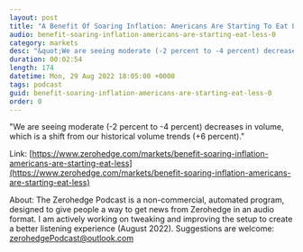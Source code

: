 ```yaml
---
layout: post
title: "A Benefit Of Soaring Inflation: Americans Are Starting To Eat Less"
audio: benefit-soaring-inflation-americans-are-starting-eat-less-0
category: markets
desc: "&quot;We are seeing moderate (-2 percent to -4 percent) decreases in volume, which is a shift from our historical volume trends (+6 percent).&quot;"
duration: 00:02:54
length: 174
datetime: Mon, 29 Aug 2022 18:05:00 +0000
tags: podcast
guid: benefit-soaring-inflation-americans-are-starting-eat-less-0
order: 0
---
```

&quot;We are seeing moderate (-2 percent to -4 percent) decreases in volume, which is a shift from our historical volume trends (+6 percent).&quot;

Link: [https://www.zerohedge.com/markets/benefit-soaring-inflation-americans-are-starting-eat-less](https://www.zerohedge.com/markets/benefit-soaring-inflation-americans-are-starting-eat-less)

About: The Zerohedge Podcast is a non-commercial, automated program, designed to give people a way to get news from Zerohedge in an audio format.  I am actively working on tweaking and improving the setup to create a better listening experience (August 2022).  Suggestions are welcome: [zerohedgePodcast@outlook.com](mailto:zerohedgePodcast@outlook.com)